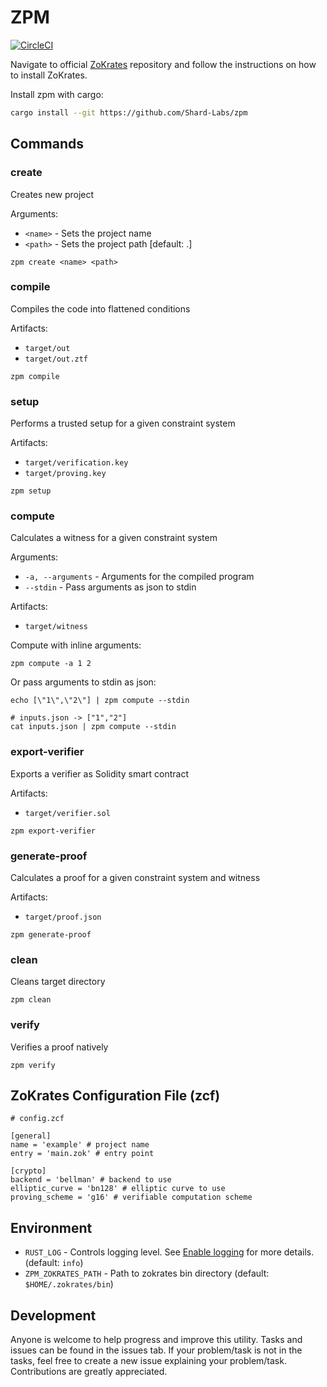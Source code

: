# ZPM
[![CircleCI](https://circleci.com/gh/Shard-Labs/zpm.svg?style=shield)](https://circleci.com/gh/Shard-Labs/zpm)

Navigate to official [ZoKrates](https://github.com/Zokrates/ZoKrates) repository and follow the instructions on how to install ZoKrates.

Install zpm with cargo:
```sh
cargo install --git https://github.com/Shard-Labs/zpm
```


## Commands

### create
Creates new project

Arguments:
* `<name>` - Sets the project name
* `<path>` - Sets the project path \[default: .\]

```
zpm create <name> <path>
```

### compile
Compiles the code into flattened conditions

Artifacts:
* `target/out`
* `target/out.ztf`
```
zpm compile
```

### setup
Performs a trusted setup for a given constraint system

Artifacts:
* `target/verification.key`
* `target/proving.key`
```
zpm setup
```

### compute
Calculates a witness for a given constraint system

Arguments:
* `-a, --arguments` - Arguments for the compiled program
* `--stdin` - Pass arguments as json to stdin

Artifacts:
* `target/witness`

Compute with inline arguments:
```
zpm compute -a 1 2
```

Or pass arguments to stdin as json:
```
echo [\"1\",\"2\"] | zpm compute --stdin

# inputs.json -> ["1","2"]
cat inputs.json | zpm compute --stdin
```

### export-verifier
Exports a verifier as Solidity smart contract

Artifacts:
* `target/verifier.sol`
```
zpm export-verifier
```

### generate-proof
Calculates a proof for a given constraint system and witness

Artifacts:
* `target/proof.json`
```
zpm generate-proof
```

### clean
Cleans target directory
```
zpm clean
```

### verify
Verifies a proof natively
```
zpm verify
```

## ZoKrates Configuration File (zcf)

```
# config.zcf

[general]
name = 'example' # project name
entry = 'main.zok' # entry point

[crypto]
backend = 'bellman' # backend to use
elliptic_curve = 'bn128' # elliptic curve to use
proving_scheme = 'g16' # verifiable computation scheme
```

## Environment

* `RUST_LOG` - Controls logging level. See [Enable logging](https://docs.rs/env_logger/0.7.1/env_logger/#enabling-logging) for more details. (default: `info`)
* `ZPM_ZOKRATES_PATH` - Path to zokrates bin directory (default: `$HOME/.zokrates/bin`)


## Development
Anyone is welcome to help progress and improve this utility. Tasks and issues can be found in the issues tab. If your problem/task is not in the tasks, feel free to create a new issue explaining your problem/task. Contributions are greatly appreciated.
